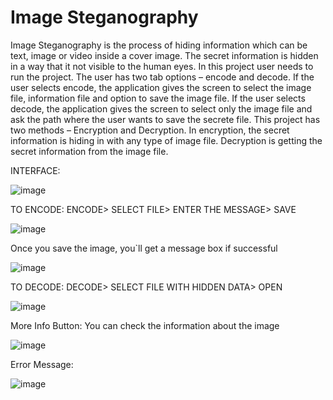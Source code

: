 # Image Steganography
 Image Steganography is the process of hiding information which can be text, image or video inside a cover image. The secret information is hidden in a way that it not visible to the human eyes. 
 In this project user needs to run the project. The user has two tab options – encode and decode.
If the user selects encode, the application gives the screen to select the image file, information file and option to save the image file. If the user selects decode, the application gives the screen to select only the image file and ask the path where the user wants to save the secrete file.
 This project has two methods – Encryption and Decryption. In encryption, the secret information
is hiding in with any type of image file. Decryption is getting the secret information from the image file.

INTERFACE:

![image](https://github.com/sanikatelang/ImgSteganography/assets/161055604/de6d7fc3-d511-4ca8-aaec-278fa6fd22cc)

TO ENCODE: 
ENCODE> SELECT FILE> ENTER THE MESSAGE> SAVE

![image](https://github.com/sanikatelang/ImgSteganography/assets/161055604/01400b54-2b4f-4cc8-bfdf-d41c57c103a4)


Once you save the image, you`ll get a message box if successful

![image](https://github.com/sanikatelang/ImgSteganography/assets/161055604/cafdd534-34b6-4a12-bfb4-2a8b18b99a74)

TO DECODE: 
DECODE> SELECT FILE WITH HIDDEN DATA> OPEN

![image](https://github.com/sanikatelang/ImgSteganography/assets/161055604/73b06f7e-62c8-4bdd-b230-d0e14e5ad37d)


More Info Button: You can check the information about the image

![image](https://github.com/sanikatelang/ImgSteganography/assets/161055604/ed6084f8-e98a-43ac-8216-edfe14fa9aed)

Error Message: 

![image](https://github.com/sanikatelang/ImgSteganography/assets/161055604/8030592f-7f37-4bda-baf3-b18a90b59bab)







